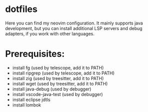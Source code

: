 # dotfiles
Here you can find my neovim configuration. It mainly supports java development, but you can install additional LSP servers and debug adapters, if you work with other languages.

# Prerequisites:
- install fg (used by telescope, add it to PATH)
- install ripgrep (used by telescope, add it to PATH)
- install zig (used by treesitter, add it to PATH)
- install wget (used by treesitter, add it to PATH)
- install java-debug (used by debugger)
- install vscode-java-test (used by debugger)
- install eclipse jdtls
- install lombok
